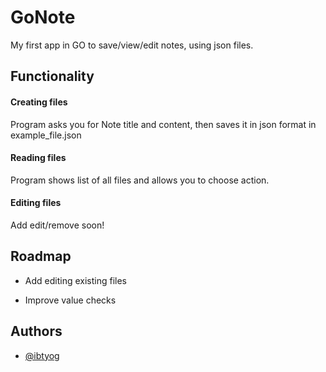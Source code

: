 # GoNote

My first app in GO to save/view/edit notes, using json files.


## Functionality

#### Creating files

Program asks you for Note title and content, then saves it in json format in example_file.json

#### Reading files

Program shows list of all files and allows you to choose action.

#### Editing files
Add edit/remove soon! 



## Roadmap

- Add editing existing files

- Improve value checks 


## Authors

- [@ibtyog](https://www.github.com/ibtyog)


